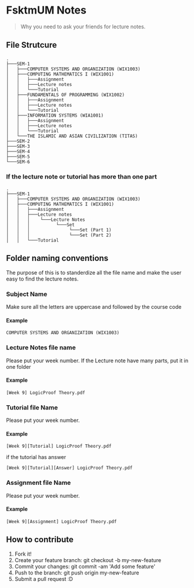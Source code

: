 FsktmUM Notes
============================

> Why you need to ask your friends for lecture notes.

## File Strutcure
    .
    ├───SEM-1
    │   ├───COMPUTER SYSTEMS AND ORGANIZATION (WIX1003)
    │   ├───COMPUTING MATHEMATICS I (WIX1001)
    │   │   ├───Assignment
    │   │   ├───Lecture notes
    │   │   └───Tutorial
    │   ├───FUNDAMENTALS OF PROGRAMMING (WIX1002)
    │   │   ├───Assignment
    │   │   ├───Lecture notes
    │   │   └───Tutorial
    │   ├───INFORMATION SYSTEMS (WIA1001)
    │   │   ├───Assignment
    │   │   ├───Lecture notes
    │   │   └───Tutorial
    │   └───THE ISLAMIC AND ASIAN CIVILIZATION (TITAS)
    ├───SEM-2
    ├───SEM-3
    ├───SEM-4
    ├───SEM-5
    └───SEM-6

### If the lecture note or tutorial has more than one part
    .
    ├───SEM-1
    │   ├───COMPUTER SYSTEMS AND ORGANIZATION (WIX1003)
    │   ├───COMPUTING MATHEMATICS I (WIX1001)
    │   │   ├───Assignment
    │   │   ├───Lecture notes
    │   │   │    └───Lecture Notes
    │   │   │          └───Set
    │   │   │               └───Set (Part 1)
    │   │   │               └───Set (Part 2)
    │   │   └───Tutorial

## Folder naming conventions
The purpose of this is to standerdize all the file name and make the user easy to find the lecture notes.

### Subject Name
Make sure all the letters are uppercase and followed by the course code
#### Example
```
COMPUTER SYSTEMS AND ORGANIZATION (WIX1003)
```

### Lecture Notes file name
Please put your week number. If the Lecture note have many parts, put it in one folder
#### Example
```
[Week 9] LogicProof Theory.pdf
```

### Tutorial file Name
Please put your week number. 
#### Example
```
[Week 9][Tutorial] LogicProof Theory.pdf
```
if the tutorial has answer
```
[Week 9][Tutorial][Answer] LogicProof Theory.pdf
```

### Assignment file Name
Please put your week number. 
#### Example
```
[Week 9][Assignment] LogicProof Theory.pdf
```

## How to contribute
1. Fork it!
1. Create your feature branch: git checkout -b my-new-feature
1. Commit your changes: git commit -am 'Add some feature'
1. Push to the branch: git push origin my-new-feature
1. Submit a pull request :D
